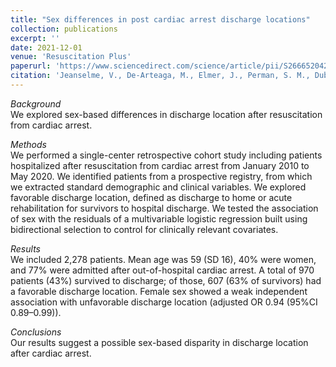 ```yaml
---
title: "Sex differences in post cardiac arrest discharge locations"
collection: publications
excerpt: ''
date: 2021-12-01
venue: 'Resuscitation Plus'
paperurl: 'https://www.sciencedirect.com/science/article/pii/S2666520421001107'
citation: 'Jeanselme, V., De-Arteaga, M., Elmer, J., Perman, S. M., Dubrawski, A. (2021). <b>Sex differences in post cardiac arrest discharge locations</b>. In <i>Resuscitation plus, 8, 100185</i>.'
---
```

*Background*  
We explored sex-based differences in discharge location after resuscitation from cardiac arrest.


*Methods*  
We performed a single-center retrospective cohort study including patients hospitalized after resuscitation from cardiac arrest from January 2010 to May 2020. We identified patients from a prospective registry, from which we extracted standard demographic and clinical variables. We explored favorable discharge location, defined as discharge to home or acute rehabilitation for survivors to hospital discharge. We tested the association of sex with the residuals of a multivariable logistic regression built using bidirectional selection to control for clinically relevant covariates.


*Results*  
We included 2,278 patients. Mean age was 59 (SD 16), 40% were women, and 77% were admitted after out-of-hospital cardiac arrest. A total of 970 patients (43%) survived to discharge; of those, 607 (63% of survivors) had a favorable discharge location. Female sex showed a weak independent association with unfavorable discharge location (adjusted OR 0.94 (95%CI 0.89–0.99)).


*Conclusions*  
Our results suggest a possible sex-based disparity in discharge location after cardiac arrest.